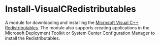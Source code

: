 # Install-VisualCRedistributables

A module for downloading and installing the [Microsoft Visual C++ Redistributables](https://support.microsoft.com/en-au/help/2977003/the-latest-supported-visual-c-downloads). The module also supports creating applications in the Microsoft Deployment Toolkit or System Center Configuration Manager to install the Redistributables.

